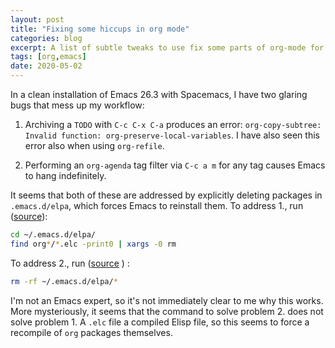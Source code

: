 ```yaml
---
layout: post
title: "Fixing some hiccups in org mode"
categories: blog
excerpt: A list of subtle tweaks to use fix some parts of org-mode for Emacs 26.3
tags: [org,emacs]
date: 2020-05-02
---
```


In a clean installation of Emacs 26.3 with Spacemacs, I have two glaring bugs that mess up my workflow:

1. Archiving a `TODO` with `C-c C-x C-a` produces an error:
`org-copy-subtree: Invalid function: org-preserve-local-variables`.
I have also seen this error also when using `org-refile`.

2. Performing an `org-agenda` tag filter via `C-c a m` for any tag causes Emacs to hang indefinitely.

It seems that both of these are addressed by explicitly deleting packages in `.emacs.d/elpa`, which forces Emacs to reinstall them. 
To address 1., run ([source](https://github.com/syl20bnr/spacemacs/issues/11801)):
```bash
cd ~/.emacs.d/elpa/
find org*/*.elc -print0 | xargs -0 rm
```


To address 2., run ([source](https://emacs.stackexchange.com/questions/48505/help-debugging-org-mode-hangs-on-agenda-tag-search) ) :
```bash
rm -rf ~/.emacs.d/elpa/*
```

I'm not an Emacs expert, so it's not immediately clear to me why this works. 
More mysteriously, it seems that the command to solve problem 2. does not solve problem 1.
A `.elc` file a compiled Elisp file, so this seems to force a recompile of `org` packages themselves.

